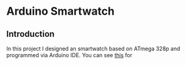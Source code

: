 # Arduino Smartwatch

## Introduction
In this project I designed an smartwatch based on ATmega 328p and programmed via Arduino IDE. You can see [this]() for 